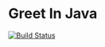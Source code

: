 # Greet In Java

[![Build Status](https://travis-ci.org/Gideon877/greet-in-java.svg?branch=master)](https://travis-ci.org/Gideon877/greet-in-java)


